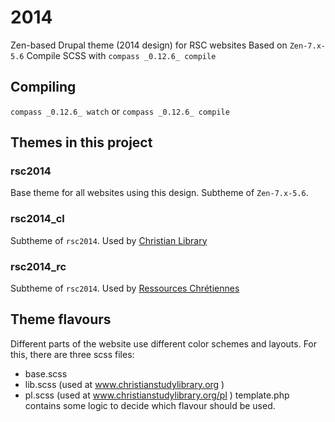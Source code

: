 # 2014
Zen-based Drupal theme (2014 design) for RSC websites
Based on `Zen-7.x-5.6`
Compile SCSS with `compass _0.12.6_ compile`

## Compiling

`compass _0.12.6_ watch`
or
`compass _0.12.6_ compile`

## Themes in this project

### rsc2014
Base theme for all websites using this design.
Subtheme of `Zen-7.x-5.6`.

### rsc2014_cl
Subtheme of `rsc2014`.
Used by [Christian Library](http://www.christianstudylibrary.org)

### rsc2014_rc
Subtheme of `rsc2014`.
Used by [Ressources Chrétiennes](http://www.ressourceschretiennes.com)

## Theme flavours
Different parts of the website use different color schemes and layouts. For this, there are three scss files:
- base.scss
- lib.scss (used at www.christianstudylibrary.org )
- pl.scss (used at www.christianstudylibrary.org/pl )
template.php contains some logic to decide which flavour should be used.
